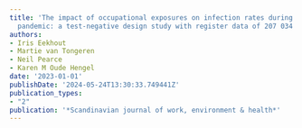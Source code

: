```yaml
---
title: 'The impact of occupational exposures on infection rates during the COVID-19
  pandemic: a test-negative design study with register data of 207 034 Dutch workers'
authors:
- Iris Eekhout
- Martie van Tongeren
- Neil Pearce
- Karen M Oude Hengel
date: '2023-01-01'
publishDate: '2024-05-24T13:30:33.749441Z'
publication_types:
- "2"
publication: '*Scandinavian journal of work, environment & health*'
---
```

